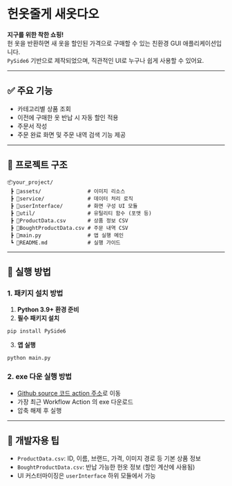 # 헌옷줄게 새옷다오

**지구를 위한 착한 쇼핑!**  
헌 옷을 반환하면 새 옷을 할인된 가격으로 구매할 수 있는 친환경 GUI 애플리케이션입니다.  
`PySide6` 기반으로 제작되었으며, 직관적인 UI로 누구나 쉽게 사용할 수 있어요.

---

## ✅ 주요 기능

- 카테고리별 상품 조회
- 이전에 구매한 옷 반납 시 자동 할인 적용
- 주문서 작성
- 주문 완료 화면 및 주문 내역 검색 기능 제공

---

## 📁 프로젝트 구조

```
📦your_project/
 ┣ 📂assets/               # 이미지 리소스
 ┣ 📂service/              # 데이터 처리 로직
 ┣ 📂userInterface/        # 화면 구성 UI 모듈
 ┣ 📂util/                 # 유틸리티 함수 (포맷 등)
 ┣ 📜ProductData.csv       # 상품 정보 CSV
 ┣ 📜BoughtProductData.csv # 주문 내역 CSV
 ┣ 📜main.py               # 앱 실행 메인
 ┗ 📜README.md             # 실행 가이드
```

---

## 🚀 실행 방법

### 1. 패키지 설치 방법
1. **Python 3.9+ 환경 준비**
2. **필수 패키지 설치**

```
pip install PySide6
```

3. **앱 실행**

```
python main.py
```

### 2. exe 다운 실행 방법
- [Github source 코드 action 주소](https://github.com/jimin0127/learing-fair/actions)로 이동
- 가장 최근 Workflow Action 의 exe 다운로드
- 압축 해제 후 실행

---

## 🧪 개발자용 팁

- `ProductData.csv`: ID, 이름, 브랜드, 가격, 이미지 경로 등 기본 상품 정보
- `BoughtProductData.csv`: 반납 가능한 헌옷 정보 (할인 계산에 사용됨)
- UI 커스터마이징은 `userInterface` 하위 모듈에서 가능
